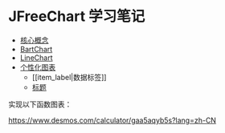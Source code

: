 # JFreeChart 学习笔记

- [核心概念](structure.md)
- [BartChart](./charts/BarChart.md)
- [LineChart](./charts/LineChart.md)
- [个性化图表](./tutorial/custom.md)
	- [[item_label|数据标签]]
	- [标题](./tutorial/title.md)

实现以下函数图表：

https://www.desmos.com/calculator/gaa5aqyb5s?lang=zh-CN
